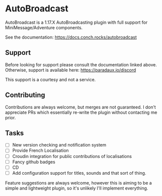 # AutoBroadcast

AutoBroadcast is a 1.17.X AutoBroadcasting plugin with full support for MiniMessage/Adventure components.

See the documentation: https://docs.conch.rocks/autobroadcast

## Support

Before looking for support please consult the documentation linked above. Otherwise, support is available here:
https://paradaux.io/discord 

This support is a courtesy and not a service. 

## Contributing
Contributions are always welcome, but merges are not guaranteed. I don't appreciate PRs which essentially re-write the plugin
without contacting me prior. 

## Tasks

- [ ] New version checking and notification system
- [ ] Provide French Localisation
- [ ] Croudin integration for public contributions of localisations
- [ ] Fancy github badges
- [ ] CD
- [ ] Add configuration support for titles, sounds and that sort of thing. 

Feature suggestions are always welcome, however this is aiming to be a simple and lightweight plugin, so it's unlikely
I'll implement everything. 

